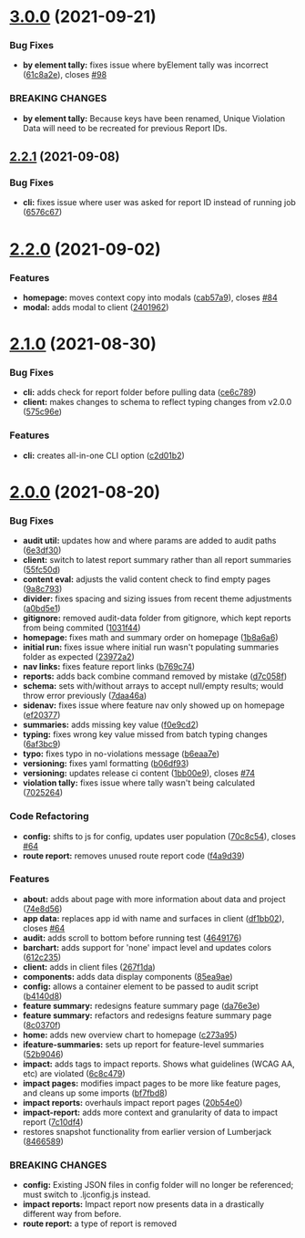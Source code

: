 # [3.0.0](https://github.com/trunkclub/lumberjack/compare/v2.2.1...v3.0.0) (2021-09-21)


### Bug Fixes

* **by element tally:** fixes issue where byElement tally was incorrect ([61c8a2e](https://github.com/trunkclub/lumberjack/commit/61c8a2ed758402146ca9d7bbd9e4eb29e1ce2a36)), closes [#98](https://github.com/trunkclub/lumberjack/issues/98)


### BREAKING CHANGES

* **by element tally:** Because keys have been renamed, Unique Violation Data will need to be recreated for
previous Report IDs.

## [2.2.1](https://github.com/trunkclub/lumberjack/compare/v2.2.0...v2.2.1) (2021-09-08)


### Bug Fixes

* **cli:** fixes issue where user was asked for report ID instead of running job ([6576c67](https://github.com/trunkclub/lumberjack/commit/6576c67ffadf47dfe78dddf82f2fd7ed7295ccdb))

# [2.2.0](https://github.com/trunkclub/lumberjack/compare/v2.1.0...v2.2.0) (2021-09-02)


### Features

* **homepage:** moves context copy into modals ([cab57a9](https://github.com/trunkclub/lumberjack/commit/cab57a940e89889e632933f5c5b6f258362eec7e)), closes [#84](https://github.com/trunkclub/lumberjack/issues/84)
* **modal:** adds modal to client ([2401962](https://github.com/trunkclub/lumberjack/commit/2401962080c6b3e194dc5616eaf48a1f7dfcd112))

# [2.1.0](https://github.com/trunkclub/lumberjack/compare/v2.0.0...v2.1.0) (2021-08-30)


### Bug Fixes

* **cli:** adds check for report folder before pulling data ([ce6c789](https://github.com/trunkclub/lumberjack/commit/ce6c789f584f76d0145bd3c49179de2f6d2cc3d0))
* **client:** makes changes to schema to reflect typing changes from v2.0.0 ([575c96e](https://github.com/trunkclub/lumberjack/commit/575c96ee7e09e6c6678fed0c25a151c71eb6217a))


### Features

* **cli:** creates all-in-one CLI option ([c2d01b2](https://github.com/trunkclub/lumberjack/commit/c2d01b282c887f69a45f7b1d1ef4f3b93a62c4e4))

# [2.0.0](https://github.com/trunkclub/lumberjack/compare/v1.0.0...v2.0.0) (2021-08-20)


### Bug Fixes

* **audit util:** updates how and where params are added to audit paths ([6e3df30](https://github.com/trunkclub/lumberjack/commit/6e3df30b2f299b28f4040507f5e1039270509706))
* **client:** switch to latest report summary rather than all report summaries ([55fc50d](https://github.com/trunkclub/lumberjack/commit/55fc50d0fa5b81a561145686f9bf33487a70805b))
* **content eval:** adjusts the valid content check to find empty pages ([9a8c793](https://github.com/trunkclub/lumberjack/commit/9a8c7938eddbcbc4907d0cc5c87a24d16298f9c0))
* **divider:** fixes spacing and sizing issues from recent theme adjustments ([a0bd5e1](https://github.com/trunkclub/lumberjack/commit/a0bd5e13da3ad20d8f320b4744fea75dcf26b0fe))
* **gitignore:** removed audit-data folder from gitignore, which kept reports from being commited ([1031f44](https://github.com/trunkclub/lumberjack/commit/1031f44f17836f1d80afce6d10b2a8eab62c8d05))
* **homepage:** fixes math and summary order on homepage ([1b8a6a6](https://github.com/trunkclub/lumberjack/commit/1b8a6a684068ff08e1e6356342916fd028445b9c))
* **initial run:** fixes issue where initial run wasn't populating summaries folder as expected ([23972a2](https://github.com/trunkclub/lumberjack/commit/23972a2d4d8c14db5faa7146009f9843dbfa9baf))
* **nav links:** fixes feature report links ([b769c74](https://github.com/trunkclub/lumberjack/commit/b769c74ad07a859115d40276cd3c892436d62274))
* **reports:** adds back combine command removed by mistake ([d7c058f](https://github.com/trunkclub/lumberjack/commit/d7c058fa39b37bbcecce614c11a77fec0573f8ca))
* **schema:** sets with/without arrays to accept null/empty results; would throw error previously ([7daa46a](https://github.com/trunkclub/lumberjack/commit/7daa46ad3585ee0891acbdfef0b0fd26c4b5420b))
* **sidenav:** fixes issue where feature nav only showed up on homepage ([ef20377](https://github.com/trunkclub/lumberjack/commit/ef203778d4eb83080777eb9f9aa8a731792326aa))
* **summaries:** adds missing key value ([f0e9cd2](https://github.com/trunkclub/lumberjack/commit/f0e9cd2ad51bddf1c3612099886a7b1659d4467e))
* **typing:** fixes wrong key value missed from batch typing changes ([6af3bc9](https://github.com/trunkclub/lumberjack/commit/6af3bc9729ab2c2513e55a4729eaf0158fb99ae9))
* **typo:** fixes typo in no-violations message ([b6eaa7e](https://github.com/trunkclub/lumberjack/commit/b6eaa7e9d330bbc5bb2846c997c65cf78278d9d1))
* **versioning:** fixes yaml formatting ([b06df93](https://github.com/trunkclub/lumberjack/commit/b06df93caab468b7fa605fa4e2c09e066598b03f))
* **versioning:** updates release ci content ([1bb00e9](https://github.com/trunkclub/lumberjack/commit/1bb00e90ae07e5b5f35a4e0c3c94fa6cfbc5f674)), closes [#74](https://github.com/trunkclub/lumberjack/issues/74)
* **violation tally:** fixes issue where tally wasn't being calculated ([7025264](https://github.com/trunkclub/lumberjack/commit/702526439fffebfbec825ac540b0150e76ebf84d))


### Code Refactoring

* **config:** shifts to js for config, updates user population ([70c8c54](https://github.com/trunkclub/lumberjack/commit/70c8c54d565c786467c113dd449a9a51fa459f67)), closes [#64](https://github.com/trunkclub/lumberjack/issues/64)
* **route report:** removes unused route report code ([f4a9d39](https://github.com/trunkclub/lumberjack/commit/f4a9d39d4548ebde1537795408cebf9174708b8f))


### Features

* **about:** adds about page with more information about data and project ([74e8d56](https://github.com/trunkclub/lumberjack/commit/74e8d565cbb483188418a0250b020d2bf75e9e6f))
* **app data:** replaces app id with name and surfaces in client ([df1bb02](https://github.com/trunkclub/lumberjack/commit/df1bb0262cf28fd7ec0cbb4415efd87376a11f15)), closes [#64](https://github.com/trunkclub/lumberjack/issues/64)
* **audit:** adds scroll to bottom before running test ([4649176](https://github.com/trunkclub/lumberjack/commit/4649176602a7ca58a12629b978fed3badfa84d39))
* **barchart:** adds support for 'none' impact level and updates colors ([612c235](https://github.com/trunkclub/lumberjack/commit/612c2354e9c30768af957e64c5337e499809ed2c))
* **client:** adds in client files ([267f1da](https://github.com/trunkclub/lumberjack/commit/267f1dad916fe02efbbea6de2fdc01b27f8589d5))
* **components:** adds data display components ([85ea9ae](https://github.com/trunkclub/lumberjack/commit/85ea9ae8da82d0c5e7e88dfff7185f7114eb85d6))
* **config:** allows a container element to be passed to audit script ([b4140d8](https://github.com/trunkclub/lumberjack/commit/b4140d8838421f34dec18b626d21fe79b40e04e3))
* **feature summary:** redesigns feature summary page ([da76e3e](https://github.com/trunkclub/lumberjack/commit/da76e3ec97ed722f4f1ee9938594e94a724b6762))
* **feature summary:** refactors and redesigns feature summary page ([8c0370f](https://github.com/trunkclub/lumberjack/commit/8c0370fda3faa679f27de7f91d19e63b1df1fc3f))
* **home:** adds new overview chart to homepage ([c273a95](https://github.com/trunkclub/lumberjack/commit/c273a951f219fffe2cc721961eb5f2213056ea15))
* **ifeature-summaries:** sets up report for feature-level summaries ([52b9046](https://github.com/trunkclub/lumberjack/commit/52b9046b8ec9f35bc37f806db3354e8b934b84d8))
* **impact:** adds tags to impact reports. Shows what guidelines (WCAG AA, etc) are violated ([6c8c479](https://github.com/trunkclub/lumberjack/commit/6c8c479ad44c9730269bce26f6abadcf76efbd50))
* **impact pages:** modifies impact pages to be more like feature pages, and cleans up some imports ([bf7fbd8](https://github.com/trunkclub/lumberjack/commit/bf7fbd86add7204c23ba797ad7a87d02bfcdf2d0))
* **impact reports:** overhauls impact report pages ([20b54e0](https://github.com/trunkclub/lumberjack/commit/20b54e04effc0e08ada3572c4ea91d9cf642deb8))
* **impact-report:** adds more context and granularity of data to impact report ([7c10df4](https://github.com/trunkclub/lumberjack/commit/7c10df4155c10e6e8dc8ecc771c937024f7067aa))
* restores snapshot functionality from earlier version of Lumberjack ([8466589](https://github.com/trunkclub/lumberjack/commit/8466589b6f0c2508f9e2501e96927e4d3f0155db))


### BREAKING CHANGES

* **config:** Existing JSON files in config folder will no longer be referenced; must switch to
.ljconfig.js instead.
* **impact reports:** Impact report now presents data in a drastically different way from before.
* **route report:** a type of report is removed
